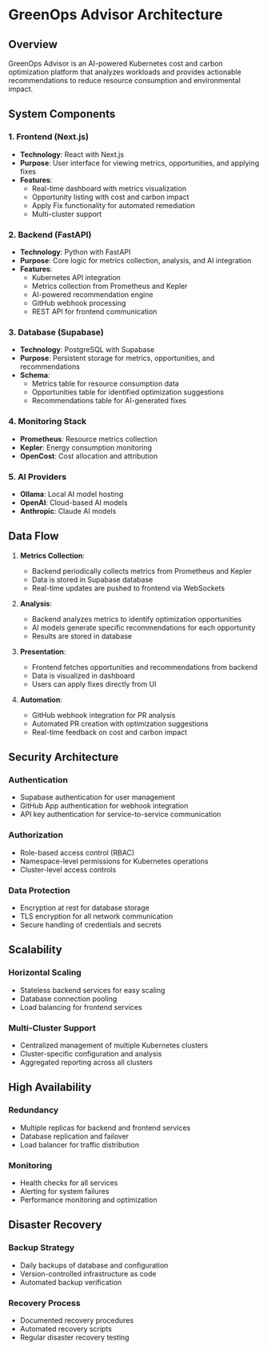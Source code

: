 # GreenOps Advisor Architecture

## Overview

GreenOps Advisor is an AI-powered Kubernetes cost and carbon optimization platform that analyzes workloads and provides actionable recommendations to reduce resource consumption and environmental impact.

## System Components

### 1. Frontend (Next.js)
- **Technology**: React with Next.js
- **Purpose**: User interface for viewing metrics, opportunities, and applying fixes
- **Features**:
  - Real-time dashboard with metrics visualization
  - Opportunity listing with cost and carbon impact
  - Apply Fix functionality for automated remediation
  - Multi-cluster support

### 2. Backend (FastAPI)
- **Technology**: Python with FastAPI
- **Purpose**: Core logic for metrics collection, analysis, and AI integration
- **Features**:
  - Kubernetes API integration
  - Metrics collection from Prometheus and Kepler
  - AI-powered recommendation engine
  - GitHub webhook processing
  - REST API for frontend communication

### 3. Database (Supabase)
- **Technology**: PostgreSQL with Supabase
- **Purpose**: Persistent storage for metrics, opportunities, and recommendations
- **Schema**:
  - Metrics table for resource consumption data
  - Opportunities table for identified optimization suggestions
  - Recommendations table for AI-generated fixes

### 4. Monitoring Stack
- **Prometheus**: Resource metrics collection
- **Kepler**: Energy consumption monitoring
- **OpenCost**: Cost allocation and attribution

### 5. AI Providers
- **Ollama**: Local AI model hosting
- **OpenAI**: Cloud-based AI models
- **Anthropic**: Claude AI models

## Data Flow

1. **Metrics Collection**:
   - Backend periodically collects metrics from Prometheus and Kepler
   - Data is stored in Supabase database
   - Real-time updates are pushed to frontend via WebSockets

2. **Analysis**:
   - Backend analyzes metrics to identify optimization opportunities
   - AI models generate specific recommendations for each opportunity
   - Results are stored in database

3. **Presentation**:
   - Frontend fetches opportunities and recommendations from backend
   - Data is visualized in dashboard
   - Users can apply fixes directly from UI

4. **Automation**:
   - GitHub webhook integration for PR analysis
   - Automated PR creation with optimization suggestions
   - Real-time feedback on cost and carbon impact

## Security Architecture

### Authentication
- Supabase authentication for user management
- GitHub App authentication for webhook integration
- API key authentication for service-to-service communication

### Authorization
- Role-based access control (RBAC)
- Namespace-level permissions for Kubernetes operations
- Cluster-level access controls

### Data Protection
- Encryption at rest for database storage
- TLS encryption for all network communication
- Secure handling of credentials and secrets

## Scalability

### Horizontal Scaling
- Stateless backend services for easy scaling
- Database connection pooling
- Load balancing for frontend services

### Multi-Cluster Support
- Centralized management of multiple Kubernetes clusters
- Cluster-specific configuration and analysis
- Aggregated reporting across all clusters

## High Availability

### Redundancy
- Multiple replicas for backend and frontend services
- Database replication and failover
- Load balancer for traffic distribution

### Monitoring
- Health checks for all services
- Alerting for system failures
- Performance monitoring and optimization

## Disaster Recovery

### Backup Strategy
- Daily backups of database and configuration
- Version-controlled infrastructure as code
- Automated backup verification

### Recovery Process
- Documented recovery procedures
- Automated recovery scripts
- Regular disaster recovery testing